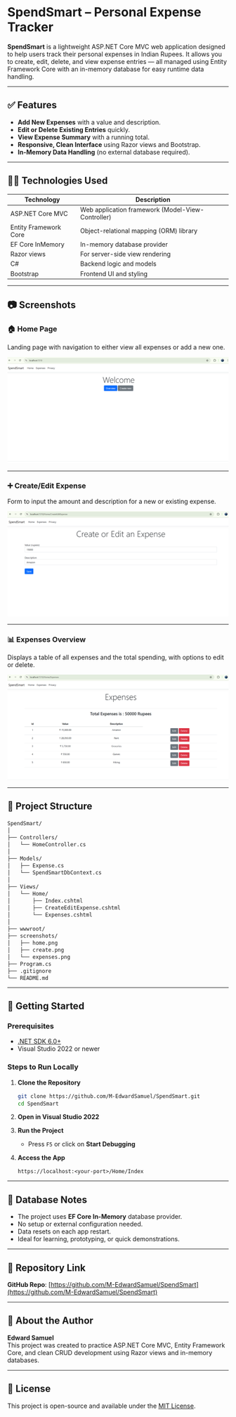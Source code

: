 
# SpendSmart – Personal Expense Tracker

**SpendSmart** is a lightweight ASP.NET Core MVC web application designed to help users track their personal expenses in Indian Rupees. It allows you to create, edit, delete, and view expense entries — all managed using Entity Framework Core with an in-memory database for easy runtime data handling.

---

## ✅ Features

- **Add New Expenses** with a value and description.
- **Edit or Delete Existing Entries** quickly.
- **View Expense Summary** with a running total.
- **Responsive, Clean Interface** using Razor views and Bootstrap.
- **In-Memory Data Handling** (no external database required).

---

## 🧑‍💻 Technologies Used

| Technology              | Description                                      |
|-------------------------|--------------------------------------------------|
| ASP.NET Core MVC        | Web application framework (Model-View-Controller)|
| Entity Framework Core   | Object-relational mapping (ORM) library          |
| EF Core InMemory        | In-memory database provider                      |
| Razor views             | For server-side view rendering                   |
| C#                      | Backend logic and models                         |
| Bootstrap               | Frontend UI and styling                          |

---

## 📷 Screenshots

### 🏠 Home Page  
Landing page with navigation to either view all expenses or add a new one.

![Home Page](screenshots/home.png)

---

### ➕ Create/Edit Expense  
Form to input the amount and description for a new or existing expense.

![Create Page](screenshots/create.png)

---

### 📊 Expenses Overview  
Displays a table of all expenses and the total spending, with options to edit or delete.

![Expenses Page](screenshots/expenses.png)

---

## 📂 Project Structure

```
SpendSmart/
│
├── Controllers/
│   └── HomeController.cs
│
├── Models/
│   ├── Expense.cs
│   └── SpendSmartDbContext.cs
│
├── Views/
│   └── Home/
│       ├── Index.cshtml
│       ├── CreateEditExpense.cshtml
│       └── Expenses.cshtml
│
├── wwwroot/
├── screenshots/
│   ├── home.png
│   ├── create.png
│   └── expenses.png
├── Program.cs
├── .gitignore
└── README.md
```

---

## 🚀 Getting Started

### Prerequisites
- [.NET SDK 6.0+](https://dotnet.microsoft.com/download)
- Visual Studio 2022 or newer

### Steps to Run Locally

1. **Clone the Repository**
   ```bash
   git clone https://github.com/M-EdwardSamuel/SpendSmart.git
   cd SpendSmart
   ```

2. **Open in Visual Studio 2022**

3. **Run the Project**
   - Press `F5` or click on **Start Debugging**

4. **Access the App**
   ```
   https://localhost:<your-port>/Home/Index
   ```

---

## 🧪 Database Notes

- The project uses **EF Core In-Memory** database provider.
- No setup or external configuration needed.
- Data resets on each app restart.
- Ideal for learning, prototyping, or quick demonstrations.

---

## 📎 Repository Link

**GitHub Repo**: [https://github.com/M-EdwardSamuel/SpendSmart](https://github.com/M-EdwardSamuel/SpendSmart)

---

## 🙋 About the Author

**Edward Samuel**  
This project was created to practice ASP.NET Core MVC, Entity Framework Core, and clean CRUD development using Razor views and in-memory databases.

---

## 📄 License

This project is open-source and available under the [MIT License](LICENSE).
